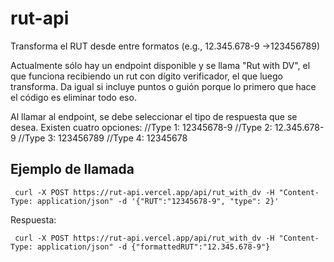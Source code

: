 # rut-api
Transforma el RUT desde entre formatos (e.g., 12.345.678-9 →123456789)

Actualmente sólo hay un endpoint disponible y se llama "Rut with DV", el que funciona recibiendo un rut con dígito verificador, el que luego transforma. Da igual si incluye puntos o guión porque lo primero que hace el código es eliminar todo eso.

Al llamar al endpoint, se debe seleccionar el tipo de respuesta que se desea. Existen cuatro opciones:
//Type 1: 12345678-9
//Type 2: 12.345.678-9
//Type 3: 123456789
//Type 4: 12345678


## Ejemplo de llamada
```
 curl -X POST https://rut-api.vercel.app/api/rut_with_dv -H "Content-Type: application/json" -d '{"RUT":"12345678-9", "type": 2}'
```

Respuesta:
```
 curl -X POST https://rut-api.vercel.app/api/rut_with_dv -H "Content-Type: application/json" -d {"formattedRUT":"12.345.678-9"}
```